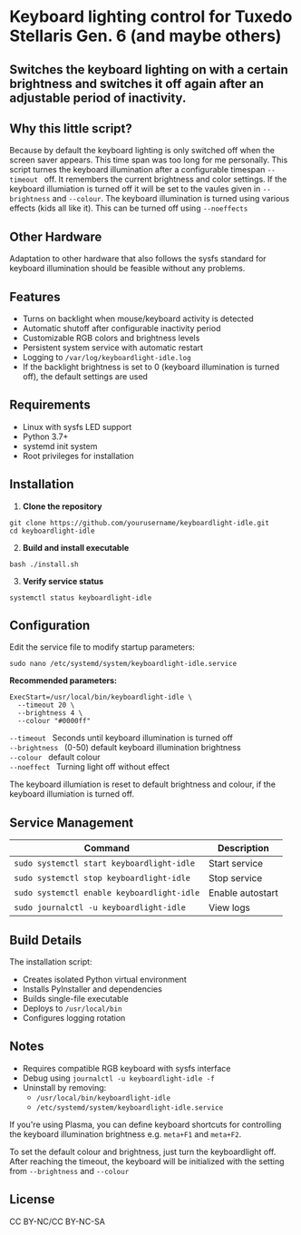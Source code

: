 # Keyboard lighting control for Tuxedo Stellaris Gen. 6 (and maybe others) 

## Switches the keyboard lighting on with a certain brightness and switches it off again after an adjustable period of inactivity.

## Why this little script?
Because by default the keyboard lighting is only switched off when the screen saver appears. This time span was too long for me personally.
This script turnes the keyboard illumination after a configurable timespan `--timeout ` off. It remembers the current brightness and color settings. If the keyboard illumiation is turned off it will be set to the vaules given in `--brightness` and `--colour`.
The keyboard illumination is turned using various effects (kids all like it). This can be turned off using `--noeffects`


## Other Hardware
Adaptation to other hardware that also follows the sysfs standard for keyboard illumination should be feasible without any problems.

## Features

- Turns on backlight when mouse/keyboard activity is detected
- Automatic shutoff after configurable inactivity period
- Customizable RGB colors and brightness levels
- Persistent system service with automatic restart
- Logging to `/var/log/keyboardlight-idle.log`
- If the backlight brightness is set to 0 (keyboard illumination is turned off),
  the default settings are used

## Requirements

- Linux with sysfs LED support
- Python 3.7+
- systemd init system
- Root privileges for installation

## Installation

1. **Clone the repository**
```
git clone https://github.com/yourusername/keyboardlight-idle.git
cd keyboardlight-idle
```

2. **Build and install executable**
```
bash ./install.sh
```

3. **Verify service status**
```
systemctl status keyboardlight-idle
```

## Configuration

Edit the service file to modify startup parameters:
```
sudo nano /etc/systemd/system/keyboardlight-idle.service
```

**Recommended parameters:**
```
ExecStart=/usr/local/bin/keyboardlight-idle \
  --timeout 20 \
  --brightness 4 \           
  --colour "#0000ff"  
```
  `--timeout `     Seconds until keyboard illumination is turned off  
  `--brightness `  (0-50) default keyboard illumination brightness  
  `--colour `      default colour  
  `--noeffect `    Turning light off without effect

  The keyboard illumiation is reset to default brightness and colour, if the keyboard illumiation is turned off. 

## Service Management

| Command | Description |
|---------|-------------|
| `sudo systemctl start keyboardlight-idle` | Start service |
| `sudo systemctl stop keyboardlight-idle` | Stop service |
| `sudo systemctl enable keyboardlight-idle` | Enable autostart |
| `sudo journalctl -u keyboardlight-idle` | View logs |

## Build Details

The installation script:
- Creates isolated Python virtual environment
- Installs PyInstaller and dependencies
- Builds single-file executable
- Deploys to `/usr/local/bin`
- Configures logging rotation

## Notes 
- Requires compatible RGB keyboard with sysfs interface
- Debug using `journalctl -u keyboardlight-idle -f`
- Uninstall by removing:
  - `/usr/local/bin/keyboardlight-idle`
  - `/etc/systemd/system/keyboardlight-idle.service`

If you're using Plasma, you can define keyboard shortcuts for controlling the keyboard illumination brightness e.g. `meta+F1` and `meta+F2`.

To set the default colour and brightness, just turn the keyboardlight off. After reaching the timeout, the keyboard will be initialized with the setting from `--brightness` and `--colour`

## License

CC BY-NC/CC BY-NC-SA

